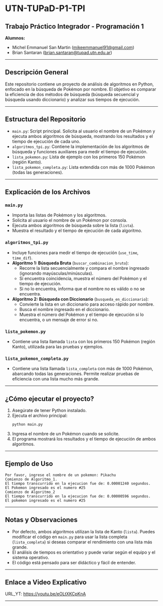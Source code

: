 # UTN-TUPaD-P1-TPI

## Trabajo Práctico Integrador - Programación 1

**Alumnos:**
- Michel Emmanuel San Martin (mikeemmanuel91@gmail.com)
- Brian Santaran (brian.santaran@tupad.utn.edu.ar)

---

## Descripción General

Este repositorio contiene un proyecto de análisis de algoritmos en Python, enfocado en la búsqueda de Pokémon por nombre. El objetivo es comparar la eficiencia de dos métodos de búsqueda (búsqueda secuencial y búsqueda usando diccionario) y analizar sus tiempos de ejecución.

---

## Estructura del Repositorio

- `main.py`: Script principal. Solicita al usuario el nombre de un Pokémon y ejecuta ambos algoritmos de búsqueda, mostrando los resultados y el tiempo de ejecución de cada uno.
- `algoritmos_tpi.py`: Contiene la implementación de los algoritmos de búsqueda y funciones auxiliares para medir el tiempo de ejecución.
- `lista_pokemon.py`: Lista de ejemplo con los primeros 150 Pokémon (región Kanto).
- `lista_pokemon_completa.py`: Lista extendida con más de 1000 Pokémon (todas las generaciones).

---

## Explicación de los Archivos

### `main.py`
- Importa las listas de Pokémon y los algoritmos.
- Solicita al usuario el nombre de un Pokémon por consola.
- Ejecuta ambos algoritmos de búsqueda sobre la lista (`lista`).
- Muestra el resultado y el tiempo de ejecución de cada algoritmo.

### `algoritmos_tpi.py`
- Incluye funciones para medir el tiempo de ejecución (`use_time`, `time_dif`).
- **Algoritmo 1: Búsqueda Bruta** (`buscar_combinacion_bruto`):
  - Recorre la lista secuencialmente y compara el nombre ingresado (ignorando mayúsculas/minúsculas).
  - Si encuentra coincidencia, muestra el número del Pokémon y el tiempo de ejecución.
  - Si no lo encuentra, informa que el nombre no es válido o no se encuentra.
- **Algoritmo 2: Búsqueda con Diccionario** (`busqueda_en_diccionario`):
  - Convierte la lista en un diccionario para acceso rápido por nombre.
  - Busca el nombre ingresado en el diccionario.
  - Muestra el número del Pokémon y el tiempo de ejecución si lo encuentra, o un mensaje de error si no.

### `lista_pokemon.py`
- Contiene una lista llamada `lista` con los primeros 150 Pokémon (región Kanto), utilizada para las pruebas y ejemplos.

### `lista_pokemon_completa.py`
- Contiene una lista llamada `lista_completa` con más de 1000 Pokémon, abarcando todas las generaciones. Permite realizar pruebas de eficiencia con una lista mucho más grande.

---

## ¿Cómo ejecutar el proyecto?

1. Asegúrate de tener Python instalado.
2. Ejecuta el archivo principal:
   ```sh
   python main.py
   ```
3. Ingresa el nombre de un Pokémon cuando se solicite.
4. El programa mostrará los resultados y el tiempo de ejecución de ambos algoritmos.

---

## Ejemplo de Uso

```
Por favor, ingrese el nombre de un pokemon: Pikachu
Comienzo de Algoritmo_1.
El tiempo transcurrido en la ejecucion fue de: 0.00001240 segundos.
El Pokemon ingresado es el numero #25
Comienzo de Algoritmo_2
El tiempo transcurrido en la ejecucion fue de: 0.00000596 segundos.
El pokemon ingresado es el numero #25
```

---

## Notas y Observaciones

- Por defecto, ambos algoritmos utilizan la lista de Kanto (`lista`). Puedes modificar el código en `main.py` para usar la lista completa (`lista_completa`) si deseas comparar el rendimiento con una lista más grande.
- El análisis de tiempos es orientativo y puede variar según el equipo y el sistema operativo.
- El código está pensado para ser didáctico y fácil de entender.

---

## Enlace a Video Explicativo

URL_YT: https://youtu.be/eOLtXKCpKnA

---
